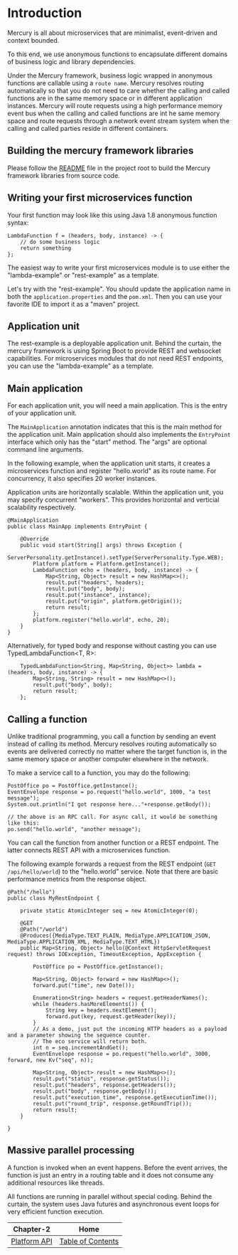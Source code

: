 # Introduction

Mercury is all about microservices that are minimalist, event-driven and context bounded.

To this end, we use anonymous functions to encapsulate different domains of business logic and library dependencies.

Under the Mercury framework, business logic wrapped in anonymous functions are callable using a `route name`. Mercury resolves routing automatically so that you do not need to care whether the calling and called functions are in the same memory space or in different application instances. Mercury will route requests using a high performance memory event bus when the calling and called functions are int he same memory space and route requests through a network event stream system when the calling and called parties reside in different containers.

## Building the mercury framework libraries

Please follow the [README](../../README.md) file in the project root to build the Mercury framework libraries from source code.

## Writing your first microservices function

Your first function may look like this using Java 1.8 anonymous function syntax:
```
LambdaFunction f = (headers, body, instance) -> {
	// do some business logic
	return something
};
```

The easiest way to write your first microservices module is to use either the "lambda-example" or "rest-example" as a template.

Let's try with the "rest-example". You should update the application name in both the `application.properties` and the `pom.xml`. Then you can use your favorite IDE to import it as a "maven" project.

## Application unit

The rest-example is a deployable application unit. Behind the curtain, the mercury framework is using Spring Boot to provide REST and websocket capabilities. For microservices modules that do not need REST endpoints, you can use the "lambda-example" as a template.

## Main application

For each application unit, you will need a main application. This is the entry of your application unit.

The `MainApplication` annotation indicates that this is the main method for the application unit. Main application should also implements the `EntryPoint` interface which only has the "start" method. The "args" are optional command line arguments.

In the following example, when the application unit starts, it creates a microservices function and register "hello.world" as its route name. For concurrency, it also specifies 20 worker instances.

Application units are horizontally scalable. Within the application unit, you may specify concurrent "workers". This provides horizontal and verticial scalability respectively.


```
@MainApplication
public class MainApp implements EntryPoint {
  
    @Override
    public void start(String[] args) throws Exception {
        ServerPersonality.getInstance().setType(ServerPersonality.Type.WEB);
        Platform platform = Platform.getInstance();
        LambdaFunction echo = (headers, body, instance) -> {
            Map<String, Object> result = new HashMap<>();
            result.put("headers", headers);
            result.put("body", body);
            result.put("instance", instance);
            result.put("origin", platform.getOrigin());
            return result;
        };
        platform.register("hello.world", echo, 20);
    }
}

```

Alternatively, for typed body and response without casting you can use TypedLambdaFunction<T, R>:

```
    TypedLambdaFunction<String, Map<String, Object>> lambda = (headers, body, instance) -> {
        Map<String, String> result = new HashMap<>();
        result.put("body", body);
        return result;
    };
```

## Calling a function

Unlike traditional programming, you call a function by sending an event instead of calling its method. Mercury resolves routing automatically so events are delivered correctly no matter where the target function is, in the same memory space or another computer elsewhere in the network.

To make a service call to a function, you may do the following:
```
PostOffice po = PostOffice.getInstance();
EventEnvelope response = po.request("hello.world", 1000, "a test message");
System.out.println("I got response here..."+response.getBody());

// the above is an RPC call. For async call, it would be something like this:
po.send("hello.world", "another message");
```

You can call the function from another function or a REST endpoint. The latter connects REST API with a microservices function.

The following example forwards a request from the REST endpoint (`GET /api/hello/world`) to the "hello.world" service. Note that there are basic performance metrics from the response object.

```
@Path("/hello")
public class MyRestEndpoint {

    private static AtomicInteger seq = new AtomicInteger(0);

    @GET
    @Path("/world")
    @Produces({MediaType.TEXT_PLAIN, MediaType.APPLICATION_JSON, MediaType.APPLICATION_XML, MediaType.TEXT_HTML})
    public Map<String, Object> hello(@Context HttpServletRequest request) throws IOException, TimeoutException, AppException {

        PostOffice po = PostOffice.getInstance();

        Map<String, Object> forward = new HashMap<>();
        forward.put("time", new Date());

        Enumeration<String> headers = request.getHeaderNames();
        while (headers.hasMoreElements()) {
            String key = headers.nextElement();
            forward.put(key, request.getHeader(key));
        }
        // As a demo, just put the incoming HTTP headers as a payload and a parameter showing the sequence counter.
        // The eco service will return both.
        int n = seq.incrementAndGet();
        EventEnvelope response = po.request("hello.world", 3000, forward, new Kv("seq", n));

        Map<String, Object> result = new HashMap<>();
        result.put("status", response.getStatus());
        result.put("headers", response.getHeaders());
        result.put("body", response.getBody());
        result.put("execution_time", response.getExecutionTime());
        result.put("round_trip", response.getRoundTrip());
        return result;
    }

}
```

## Massive parallel processing

A function is invoked when an event happens. Before the event arrives, the function is just an entry in a routing table and it does not consume any additional resources like threads.

All functions are running in parallel without special coding. Behind the curtain, the system uses Java futures and asynchronous event loops for very efficient function execution.


| Chapter-2                           | Home                                     |
| :----------------------------------:|:----------------------------------------:|
| [Platform API](CHAPTER-2.md)        | [Table of Contents](TABLE-OF-CONTENTS.md)|


